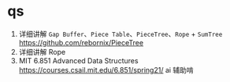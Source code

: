 # qs

1. 详细讲解 `Gap Buffer`、`Piece Table`、`PieceTree`、`Rope` + `SumTree`
   https://github.com/rebornix/PieceTree
2. 详细讲解 Rope
3. MIT 6.851 Advanced Data Structures
   https://courses.csail.mit.edu/6.851/spring21/
   ai 辅助啃
